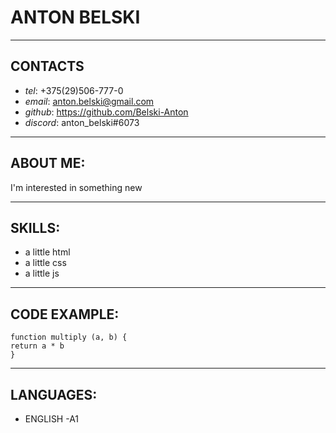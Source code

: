 # ANTON BELSKI
___

## CONTACTS
* _tel_: +375(29)506-777-0
* _email_: anton.belski@gmail.com
* _github_: https://github.com/Belski-Anton
* _discord_: anton_belski#6073
___

## ABOUT ME:
I'm interested in something new
___
## SKILLS:
* a little html
* a little css
* a little js
___

## CODE EXAMPLE:
```
function multiply (a, b) {
return a * b
}

```
___

## LANGUAGES:
* ENGLISH -A1

